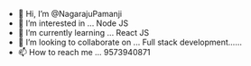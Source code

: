 - 👋 Hi, I’m @NagarajuPamanji
- 👀 I’m interested in ... Node JS
- 🌱 I’m currently learning ... React JS
- 💞️ I’m looking to collaborate on ...  Full stack development......
- 📫 How to reach me ... 9573940871

<!---
NagarajuPamanji/NagarajuPamanji is a ✨ special ✨ repository because its `README.md` (this file) appears on your GitHub profile.
You can click the Preview link to take a look at your changes.
--->
